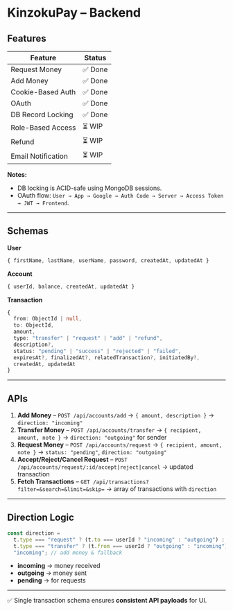 # KinzokuPay – Backend

## Features

| Feature            | Status |
| ------------------ | ------ |
| Request Money      | ✅ Done |
| Add Money          | ✅ Done |
| Cookie-Based Auth  | ✅ Done |
| OAuth              | ✅ Done |
| DB Record Locking  | ✅ Done |
| Role-Based Access  | ⏳ WIP  |
| Refund             | ⏳ WIP  |
| Email Notification | ⏳ WIP  |

**Notes:**

* DB locking is ACID-safe using MongoDB sessions.
* OAuth flow: `User → App → Google → Auth Code → Server → Access Token → JWT → Frontend`.

---

## Schemas

**User**

```ts
{ firstName, lastName, userName, password, createdAt, updatedAt }
```

**Account**

```ts
{ userId, balance, createdAt, updatedAt }
```

**Transaction**

```ts
{
  from: ObjectId | null,
  to: ObjectId,
  amount,
  type: "transfer" | "request" | "add" | "refund",
  description?,
  status: "pending" | "success" | "rejected" | "failed",
  expiresAt?, finalizedAt?, relatedTransaction?, initiatedBy?,
  createdAt, updatedAt
}
```

---

## APIs

1. **Add Money** – `POST /api/accounts/add` → `{ amount, description }` → `direction: "incoming"`
2. **Transfer Money** – `POST /api/accounts/transfer` → `{ recipient, amount, note }` → `direction: "outgoing"` for sender
3. **Request Money** – `POST /api/accounts/request` → `{ recipient, amount, note }` → `status: "pending"`, `direction: "outgoing"`
4. **Accept/Reject/Cancel Request** – `POST /api/accounts/request/:id/accept|reject|cancel` → updated transaction
5. **Fetch Transactions** – `GET /api/transactions?filter=&search=&limit=&skip=` → array of transactions with `direction`

---

## Direction Logic

```ts
const direction =
  t.type === "request" ? (t.to === userId ? "incoming" : "outgoing") :
  t.type === "transfer" ? (t.from === userId ? "outgoing" : "incoming") :
  "incoming"; // add money & fallback
```

* **incoming** → money received
* **outgoing** → money sent
* **pending** → for requests

---

✅ Single transaction schema ensures **consistent API payloads** for UI.

